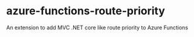 # azure-functions-route-priority
An extension to add MVC .NET core like route priority to Azure Functions 
